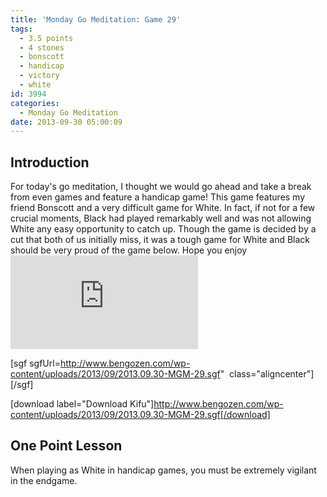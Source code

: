 ```yaml
---
title: 'Monday Go Meditation: Game 29'
tags:
  - 3.5 points
  - 4 stones
  - bonscott
  - handicap
  - victory
  - white
id: 3994
categories:
  - Monday Go Meditation
date: 2013-09-30 05:00:09
---
```


## Introduction

For today's go meditation, I thought we would go ahead and take a break from even games and feature a handicap game! This game features my friend Bonscott and a very difficult game for White. In fact, if not for a few crucial moments, Black had played remarkably well and was not allowing White any easy opportunity to catch up. Though the game is decided by a cut that both of us initially miss, it was a tough game for White and Black should be very proud of the game below. Hope you enjoy![
](http://www.bengozen.com/wp-content/uploads/2013/08/2013.08.05-MGM-21.sgf)

[sgf sgfUrl=http://www.bengozen.com/wp-content/uploads/2013/09/2013.09.30-MGM-29.sgf"  class="aligncenter"][/sgf]

[download label="Download Kifu"]http://www.bengozen.com/wp-content/uploads/2013/09/2013.09.30-MGM-29.sgf[/download]

## **One Point Lesson**

When playing as White in handicap games, you must be extremely vigilant in the endgame.
